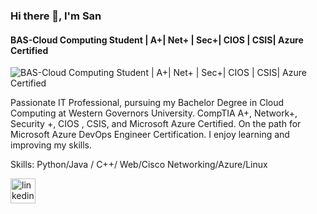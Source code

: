 ### Hi there 👋, I'm San
#### BAS-Cloud Computing Student | A+| Net+ | Sec+| CIOS | CSIS| Azure Certified
![BAS-Cloud Computing Student | A+| Net+ | Sec+| CIOS | CSIS| Azure Certified](https://media.licdn.com/dms/image/D5616AQGup26459ZIUg/profile-displaybackgroundimage-shrink_350_1400/0/1670746744762?e=1676505600&v=beta&t=-A5_DH13iris8uuI5qGEmcnNTebGjYvasS12Cr8wGHM)

Passionate IT Professional, pursuing my Bachelor Degree in Cloud Computing at Western Governors University.  CompTIA A+, Network+, Security +, CIOS , CSIS, and Microsoft Azure Certified. On the path for Microsoft Azure DevOps Engineer Certification. I enjoy learning and improving my skills.

Skills: Python/Java / C++/ Web/Cisco Networking/Azure/Linux



[<img src='https://cdn.jsdelivr.net/npm/simple-icons@3.0.1/icons/linkedin.svg' alt='linkedin' height='40'>](https://www.linkedin.com/in/linkedin.com/in/sanfofana/)  






<!--
**joshmadakor1/joshmadakor1** is a ✨ _special_ ✨ repository because its `README.md` (this file) appears on your GitHub profile.

Here are some ideas to get you started:

- 🔭 I’m currently working on ...
- 🌱 I’m currently learning ...
- 👯 I’m looking to collaborate on ...
- 🤔 I’m looking for help with ...
- 💬 Ask me about ...
- 📫 How to reach me: ...
- 😄 Pronouns: ...
- ⚡ Fun fact: ...
-->
